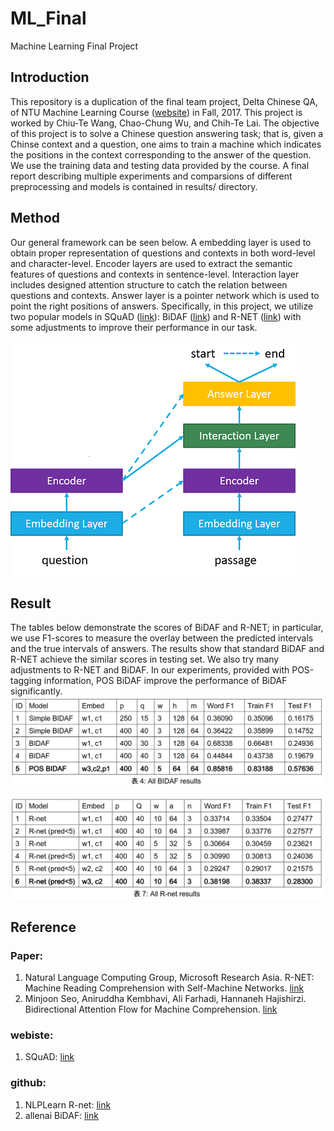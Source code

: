 # ML_Final
Machine Learning Final Project

## Introduction
This repository is a duplication of the final team project, Delta Chinese QA, of NTU Machine Learning Course ([website](http://speech.ee.ntu.edu.tw/~tlkagk/courses_ML17_2.html)) in Fall, 2017. This project is worked by Chiu-Te Wang, Chao-Chung Wu, and Chih-Te Lai. The objective of this project is to solve a Chinese question answering task; that is, given a Chinse context and a question, one aims to train a machine which indicates the positions in the context corresponding to the answer of the question. We use the training data and testing data provided by the course. A final report describing multiple experiments and comparsions of different preprocessing and models is contained in results/ directory.

## Method
Our general framework can be seen below. A embedding layer is used to obtain proper representation of questions and contexts in both word-level and character-level. Encoder layers are used to extract the semantic features of questions and contexts in sentence-level. Interaction layer includes designed attention structure to catch the relation between questions and contexts. Answer layer is a pointer network which is used to point the right positions of answers. Specifically, in this project, we utilize two popular models in SQuAD ([link](https://rajpurkar.github.io/SQuAD-explorer/)): BiDAF ([link](https://arxiv.org/abs/1611.01603)) and R-NET ([link](https://www.microsoft.com/en-us/research/publication/mrc/)) with some adjustments to improve their performance in our task. 

![image1](https://github.com/cloudylai/ML_Final/blob/master/images/framework_1.png)  

## Result
The tables below demonstrate the scores of BiDAF and R-NET; in particular, we use F1-scores to measure the overlay between the predicted intervals and the true intervals of answers. The results show that standard BiDAF and R-NET achieve the similar scores in testing set. We also try many adjustments to R-NET and BiDAF. In our experiments, provided with POS-tagging information, POS BiDAF improve the performance of BiDAF significantly. 
![image2](https://github.com/cloudylai/ML_Final/blob/master/results/table_4.png)  

![image3](https://github.com/cloudylai/ML_Final/blob/master/results/table_7.png)  

## Reference
### Paper:  
1. Natural Language Computing Group, Microsoft Research Asia. R-NET: Machine Reading Comprehension with Self-Machine Networks. [link](https://www.microsoft.com/en-us/research/publication/mrc/)  
2. Minjoon Seo, Aniruddha Kembhavi, Ali Farhadi, Hannaneh Hajishirzi. Bidirectional Attention Flow for Machine Comprehension. [link](https://arxiv.org/abs/1611.01603)  
### webiste:  
1. SQuAD: [link](https://rajpurkar.github.io/SQuAD-explorer/)
### github:  
1. NLPLearn R-net: [link](https://github.com/NLPLearn/R-net)  
2. allenai BiDAF: [link](https://github.com/allenai/bi-att-flow)  

